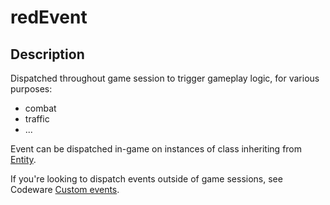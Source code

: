# redEvent

## Description

Dispatched throughout game session to trigger gameplay logic, for various purposes:

* combat
* traffic
* ...

Event can be dispatched in-game on instances of class inheriting from [Entity](https://nativedb.red4ext.com/Entity).

If you're looking to dispatch events outside of game sessions, see Codeware [Custom events](https://github.com/psiberx/cp2077-codeware/wiki#custom-events).
